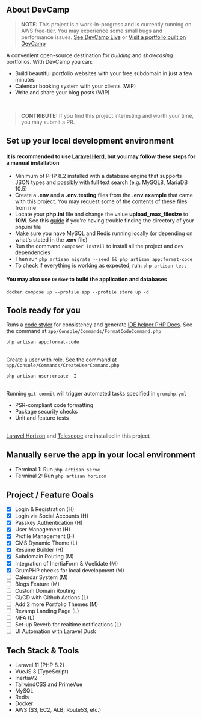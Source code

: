 ## About DevCamp

> **NOTE:**  This project is a work-in-progress and is currently running on AWS free-tier. You may experience some small
> bugs and performance issues.
> [See DevCamp Live](https://app.devcamp.site)
> or [Visit a portfolio built on DevCamp](https://jegramos.works.devcamp.site)

A convenient open-source destination for <i>building</i> and <i>showcasing</i> portfolios. With DevCamp you can:

- Build beautiful portfolio websites with your free subdomain in just a few minutes
- Calendar booking system with your clients (WIP)
- Write and share your blog posts (WIP)

⠀
> **CONTRIBUTE:**  If you find this project interesting and worth your time, you may submit a PR.

## Set up your local development environment

#### It is recommended to use [Laravel Herd](https://herd.laravel.com/), but you may follow these steps for a manual installation

- Minimum of PHP 8.2 installed with a database engine that supports JSON types and possibly with full text search (e.g.
  MySQL8, MariaDB 10.5)
- Create a **.env** and a **.env.testing** files from the **.env.example** that came with this project. You may request
  some of the contents of these files from me
- Locate your **php.ini** file and change the value **upload_max_filesize** to **10M**. See
  this [guide](https://devanswers.co/ubuntu-php-php-ini-configuration-file/) if you're having trouble finding the
  directory of your php.ini file
- Make sure you have MySQL and Redis running locally (or depending on what's stated in the **.env** file)
- Run the command `composer install`  to install all the project and dev dependencies
- Then run `php artisan migrate --seed && php artisan app:format-code`
- To check if everything is working as expected, run: `php artisan test`

#### You may also use `Docker` to build the application and databases

```
docker compose up --profile app --profile store up -d
```

## Tools ready for you

Runs a [code styler](https://laravel.com/docs/11.x/pint) for consistency and
generate [IDE helper PHP Docs](https://github.com/barryvdh/laravel-ide-helper). See the command at
`app/Console/Commands/FormatCodeCommand.php`

```
php artisan app:format-code
```

\
Create a user with role. See the command at `app/Console/Commands/CreateUserCommand.php`

```
php artisan user:create -I
```

\
Running `git commit` will trigger automated tasks specified in `grumphp.yml`

- PSR-compliant code formatting
- Package security checks
- Unit and feature tests

\
[Laravel Horizon](https://laravel.com/docs/11.x/horizon) and [Telescope](https://laravel.com/docs/11.x/telescope) are
installed in this project

## Manually serve the app in your local environment

- Terminal 1: Run `php artisan serve`
- Terminal 2: Run `php artisan horizon`

## Project / Feature Goals

- [x] Login & Registration (H)
- [x] Login via Social Accounts (H)
- [x] Passkey Authentication (H)
- [x] User Management (H)
- [x] Profile Management (H)
- [x] CMS Dynamic Theme (L)
- [x] Resume Builder (H)
- [x] Subdomain Routing (M)
- [x] Integration of InertiaForm & Vuelidate (M)
- [x] GrumPHP checks for local development (M)
- [ ] Calendar System (M)
- [ ] Blogs Feature (M)
- [ ] Custom Domain Routing
- [ ] CI/CD with Github Actions (L)
- [ ] Add 2 more Portfolio Themes (M)
- [ ] Revamp Landing Page (L)
- [ ] MFA (L)
- [ ] Set-up Reverb for realtime notifications (L)
- [ ] UI Automation with Laravel Dusk

## Tech Stack & Tools

- Laravel 11 (PHP 8.2)
- VueJS 3 (TypeScript)
- InertiaV2
- TailwindCSS and PrimeVue
- MySQL
- Redis
- Docker
- AWS (S3, EC2, ALB, Route53, etc.)
